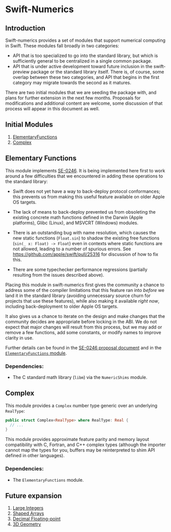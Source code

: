 # Swift-Numerics
  
## Introduction
Swift-numerics provides a set of modules that support numerical computing in Swift.
These modules fall broadly in two categories:
- API that is too specialized to go into the standard library, but which is sufficiently
general to be centralized in a single common package.
- API that is under active development toward future inclusion in the swift-preview
package or the standard library itself.
There is, of course, some overlap between these two categories, and API that begins 
in the first category may migrate towards the second as it matures.

There are two initial modules that we are seeding the package with, and plans for further
extension in the next few months. Proposals for modifications and additional content are
welcome, some discussion of that process will appear in this document as well.

## Initial Modules
1. [ElementaryFunctions](#elfcn)
2. [Complex](#complex)

<a name="elfcn">

## Elementary Functions
This module implements [SE-0246].
It is being implemented here first to work around a few difficulties that we encountered
in adding these operations to the standard library:

- Swift does not yet have a way to back-deploy protocol conformances; this prevents
us from making this useful feature available on older Apple OS targets.

- The lack of means to back-deploy prevented us from obsoleting the existing concrete
math functions defined in the Darwin (Apple platforms), Glibc (Linux), and MSVCRT
(Windows) modules.

- There is an outstanding bug with name resolution, which causes the new static functions
(`Float.sin`) to shadow the existing free functions (`sin(_ x: Float) -> Float`) even
in contexts where static functions are not allowed, leading to a number of spurious errors.
See https://github.com/apple/swift/pull/25316 for discussion of how to fix this.

- There are some typechecker performance regressions (partially resulting from the issues
described above).

Placing this module in swift-numerics first gives the community a chance to address
some of the compiler limitations that this feature ran into *before* we land it in the standard
library (avoiding unnecessary source churn for projects that use these features), while also
making it available *right now*, including back-deployment to older Apple OS targets.

It also gives us a chance to iterate on the design and make changes that the community
decides are appropriate before locking in the ABI. We do not expect that major changes
will result from this process, but we may add or remove a few functions, add some 
constants, or modify names to improve clarity in use.

Further details can be found in the [SE-0246 proposal document][SE-0246] and in the
[`ElementaryFunctions` module](Sources/ElementaryFunctions/README.md).

[SE-0246]: https://github.com/apple/swift-evolution/blob/master/proposals/0246-mathable.md

### Dependencies:
- The C standard math library (`libm`) via the `NumericShims` module.

<a name="complex">
  
## Complex
This module provides a `Complex` number type generic over an underlying `RealType`:
```swift
public struct Complex<RealType> where RealType: Real {
  // ...
}
```
This module provides approximate feature parity and memory layout compatibility with C,
Fortran, and C++ complex types (although the importer cannot map the types for you,
buffers may be reinterpreted to shim API defined in other languages). 

### Dependencies:
- The `ElementaryFunctions` module.

## Future expansion
1. [Large Integers](#bignum)
2. [Shaped Arrays](#shapedArray)
3. [Decimal Floating-point](#decimal)
4. [3D Geometry](#geometry)

<a name="bignum">

<a name="shapedArray">

<a name="decimal">

<a name="geometry">
